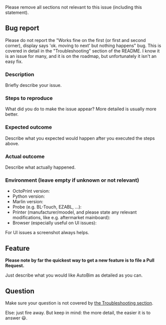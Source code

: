 Please remove all sections not relevant to this issue (including this statement).

## Bug report

Please do not report the "Works fine on the first (or first and second corner), display says 'ok. moving to next' but
nothing happens" bug. This is covered in detail in the "Troubleshooting" section of the README. I know it is an issue
for many, and it is on the roadmap, but unfortunately it isn't an easy fix.

### Description

Briefly describe your issue.

### Steps to reproduce

What did you do to make the issue appear? More detailed is usually more better.

### Expected outcome

Describe what you expected would happen after you executed the steps above.

### Actual outcome

Describe what actually happened.

### Environment (leave empty if unknown or not relevant)

* OctoPrint version:
* Python version:
* Marlin version:
* Probe (e.g. BL-Touch, EZABL, ...):
* Printer (manufacturer/moodel, and please state any relevant modifications, like e.g. aftermarket mainboard):
* Browser (especially useful on UI issues):

For UI issues a screenshot always helps.

## Feature

**Please note by far the quickest way to get a new feature is to file a Pull Request.**

Just describe what you would like AutoBim as detailed as you can.

## Question

Make sure your question is not covered by [the Troubleshooting section](https://github.com/j-be/AutoBim#troubleshooting).

Else: just fire away. But keep in mind: the more detail, the easier it is to answer :smiley:.
